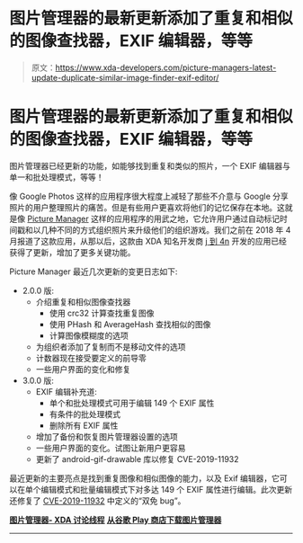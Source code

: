 # 图片管理器的最新更新添加了重复和相似的图像查找器，EXIF 编辑器，等等

> 原文：<https://www.xda-developers.com/picture-managers-latest-update-duplicate-similar-image-finder-exif-editor/>

# 图片管理器的最新更新添加了重复和相似的图像查找器，EXIF 编辑器，等等

图片管理器已经更新的功能，如能够找到重复和类似的照片，一个 EXIF 编辑器与单一和批处理模式，等等！

像 Google Photos 这样的应用程序很大程度上减轻了那些不介意与 Google 分享照片的用户整理照片的痛苦。但是有些用户更喜欢将他们的记忆保存在本地。这就是像 [Picture Manager](https://www.xda-developers.com/auto-timestamp-photos-picture-manager/) 这样的应用程序的用武之地，它允许用户通过自动标记时间戳和以几种不同的方式组织照片来升级他们的组织游戏。我们之前在 2018 年 4 月报道了这款应用，从那以后，这款由 XDA 知名开发商 [j 到 4n](https://forum.xda-developers.com/member.php?u=4905624) 开发的应用已经获得了更新，增加了更多关键功能。

Picture Manager 最近几次更新的变更日志如下:

*   2.0.0 版:
    *   介绍重复和相似图像查找器
        *   使用 crc32 计算查找重复图像
        *   使用 PHash 和 AverageHash 查找相似的图像
        *   计算图像模糊度的选项
    *   为组织者添加了复制而不是移动文件的选项
    *   计数器现在接受要定义的前导零
    *   一些用户界面的变化和修复
*   3.0.0 版:
    *   EXIF 编辑补充道:
        *   单个和批处理模式可用于编辑 149 个 EXIF 属性
        *   有条件的批处理模式
        *   删除所有 EXIF 属性
    *   增加了备份和恢复图片管理器设置的选项
    *   一些用户界面的变化。试图让新用户更容易
    *   更新了 android-gif-drawable 库以修复 CVE-2019-11932

最近更新的主要亮点是找到重复图像和相似图像的能力，以及 Exif 编辑器，它可以在单个编辑模式和批量编辑模式下对多达 149 个 EXIF 属性进行编辑。此次更新还修复了 [CVE-2019-11932](https://cve.mitre.org/cgi-bin/cvename.cgi?name=CVE-2019-11932) 中定义的“双免 bug”。

**[图片管理器- XDA 讨论线程](https://forum.xda-developers.com/android/apps-games/app-picture-manager-timestamp-pictures-t3783796)** **[从谷歌 Play 商店下载图片管理器](https://play.google.com/store/apps/details?id=eu.duong.picturemanager)**

* * *